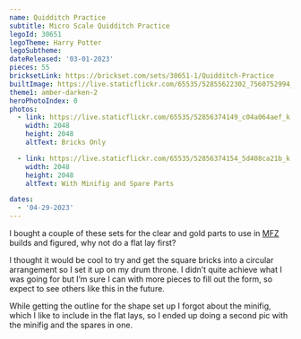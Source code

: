 ```yaml
---
name: Quidditch Practice
subtitle: Micro Scale Quidditch Practice
legoId: 30651
legoTheme: Harry Potter
legoSubtheme:
dateReleased: '03-01-2023'
pieces: 55
bricksetLink: https://brickset.com/sets/30651-1/Quidditch-Practice
builtImage: https://live.staticflickr.com/65535/52855622302_7560752994_k.jpg
theme1: amber-darken-2
heroPhotoIndex: 0
photos:
  - link: https://live.staticflickr.com/65535/52856374149_c04a064aef_k.jpg
    width: 2048
    height: 2048
    altText: Bricks Only

  - link: https://live.staticflickr.com/65535/52856374154_5d408ca21b_k.jpg
    width: 2048
    height: 2048
    altText: With Minifig and Spare Parts

dates:
  - '04-29-2023'
---
```


I bought a couple of these sets for the clear and gold parts to use in [MFZ](https://mobileframezero.com/mfz/) builds and figured, why not do a flat lay first?

I thought it would be cool to try and get the square bricks into a circular arrangement so I set it up on my drum throne.
I didn’t quite achieve what I was going for but I’m sure I can with more pieces to fill out the form, so expect to see others like this in the future.

While getting the outline for the shape set up I forgot about the minifig, which I like to include in the flat lays, so I ended up doing a second pic with the minifig and the spares in one.

